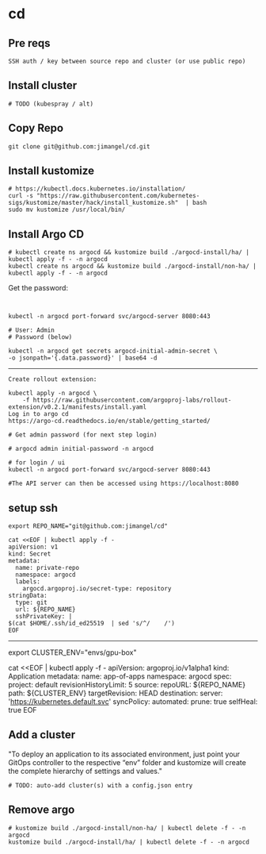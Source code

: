# cd

## Pre reqs

```
SSH auth / key between source repo and cluster (or use public repo)
```

## Install cluster

```
# TODO (kubespray / alt)
```

## Copy Repo

```
git clone git@github.com:jimangel/cd.git
```


## Install kustomize

```
# https://kubectl.docs.kubernetes.io/installation/
curl -s "https://raw.githubusercontent.com/kubernetes-sigs/kustomize/master/hack/install_kustomize.sh"  | bash
sudo mv kustomize /usr/local/bin/
```

## Install Argo CD

```
# kubectl create ns argocd && kustomize build ./argocd-install/ha/ | kubectl apply -f - -n argocd
kubectl create ns argocd && kustomize build ./argocd-install/non-ha/ | kubectl apply -f - -n argocd
```

Get the password:



```


kubectl -n argocd port-forward svc/argocd-server 8080:443

# User: Admin
# Password (below)

kubectl -n argocd get secrets argocd-initial-admin-secret \
-o jsonpath='{.data.password}' | base64 -d
```


---

```
Create rollout extension:

kubectl apply -n argocd \
    -f https://raw.githubusercontent.com/argoproj-labs/rollout-extension/v0.2.1/manifests/install.yaml
Log in to argo cd
https://argo-cd.readthedocs.io/en/stable/getting_started/

# Get admin password (for next step login)

# argocd admin initial-password -n argocd

# for login / ui
kubectl -n argocd port-forward svc/argocd-server 8080:443

#The API server can then be accessed using https://localhost:8080
```

## setup ssh

```
export REPO_NAME="git@github.com:jimangel/cd"

cat <<EOF | kubectl apply -f -
apiVersion: v1
kind: Secret
metadata:
  name: private-repo
  namespace: argocd
  labels:
    argocd.argoproj.io/secret-type: repository
stringData:
  type: git
  url: ${REPO_NAME}
  sshPrivateKey: |
$(cat $HOME/.ssh/id_ed25519  | sed 's/^/    /')
EOF
```


---

export CLUSTER_ENV="envs/gpu-box"

cat <<EOF | kubectl apply -f -
apiVersion: argoproj.io/v1alpha1
kind: Application
metadata:
  name: app-of-apps
  namespace: argocd
spec:
  project: default
  revisionHistoryLimit: 5
  source:
    repoURL: ${REPO_NAME}
    path: ${CLUSTER_ENV}
    targetRevision: HEAD
  destination:
    server: 'https://kubernetes.default.svc'
  syncPolicy:
    automated:
      prune: true
      selfHeal: true
EOF

## Add a cluster

"To deploy an application to its associated environment, just point your GitOps controller to the respective “env” folder and kustomize will create the complete hierarchy of settings and values."

```
# TODO: auto-add cluster(s) with a config.json entry

```

## Remove argo

```
# kustomize build ./argocd-install/non-ha/ | kubectl delete -f - -n argocd
kustomize build ./argocd-install/ha/ | kubectl delete -f - -n argocd
```